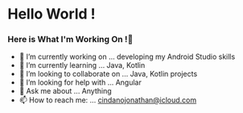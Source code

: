 # Hello World !

### Here is What I'm Working On !👋


- 🔭 I’m currently working on ... developing my Android Studio skills
- 🌱 I’m currently learning ... Java, Kotlin
- 👯 I’m looking to collaborate on ... Java, Kotlin projects
- 🤔 I’m looking for help with ... Angular
- 💬 Ask me about ... Anything
- 📫 How to reach me: ... cindanojonathan@icloud.com
